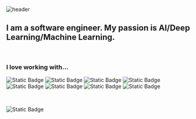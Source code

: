 <img src="https://capsule-render.vercel.app/api?type=waving&color=0:FFCCF1,100:b6f6ff&height=300&section=header&text=Hi,%20I%20am%20Jungwon%20(Jane)%20Jang&fontSize=35&fontColor=8a8a8a" alt="header">

## I am a software engineer. My passion is AI/Deep Learning/Machine Learning.  

<br>

### I love working with...
![Static Badge](https://img.shields.io/badge/Java-5382a1) 
![Static Badge](https://img.shields.io/badge/Python-%233776AB)
![Static Badge](https://img.shields.io/badge/C%2B%2B-%2300599C)
![Static Badge](https://img.shields.io/badge/MySQL-%234479A1)
![Static Badge](https://img.shields.io/badge/MATLAB-orange)
![Static Badge](https://img.shields.io/badge/HTML5-%23E34F26)
![Static Badge](https://img.shields.io/badge/HTML5-%23E34F26)
![Static Badge](https://img.shields.io/badge/CSS3-%231572B6)

<br>

![Static Badge](https://img.shields.io/badge/AWS-%23232F3E)



<!--
**jwjang1/jwjang1** is a ✨ _special_ ✨ repository because its `README.md` (this file) appears on your GitHub profile.

Here are some ideas to get you started:

- 🔭 I’m currently working on ...
- 🌱 I’m currently learning ...
- 👯 I’m looking to collaborate on ...
- 🤔 I’m looking for help with ...
- 💬 Ask me about ...
- 📫 How to reach me: ...
- 😄 Pronouns: ...
- ⚡ Fun fact: ...
-->
